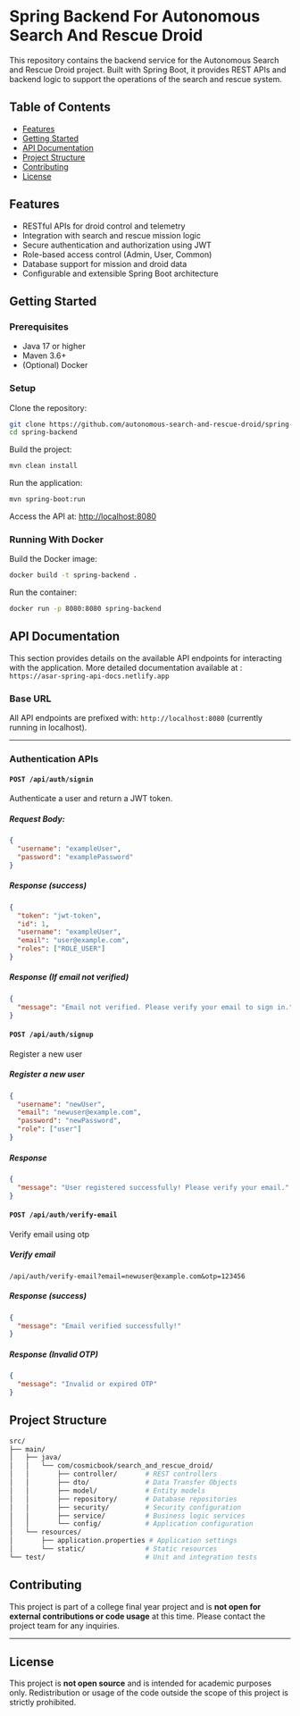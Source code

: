 # Spring Backend For Autonomous Search And Rescue Droid

This repository contains the backend service for the Autonomous Search and Rescue Droid project. Built with Spring Boot, it provides REST APIs and backend logic to support the operations of the search and rescue system.  

## Table of Contents
- [Features](#features)  
- [Getting Started](#getting-started)  
- [API Documentation](#api-documentation)  
- [Project Structure](#project-structure)  
- [Contributing](#contributing)  
- [License](#license)  

## Features
- RESTful APIs for droid control and telemetry  
- Integration with search and rescue mission logic  
- Secure authentication and authorization using JWT  
- Role-based access control (Admin, User, Common)  
- Database support for mission and droid data  
- Configurable and extensible Spring Boot architecture  

## Getting Started

### Prerequisites
- Java 17 or higher  
- Maven 3.6+  
- (Optional) Docker  

### Setup

Clone the repository:  
```bash
git clone https://github.com/autonomous-search-and-rescue-droid/spring-backend.git  
cd spring-backend  
```

Build the project:
```bash
mvn clean install  
```

Run the application:
```bash
mvn spring-boot:run  
```

Access the API at: <http://localhost:8080>

### Running With Docker

Build the Docker image:
```bash
docker build -t spring-backend .  
```

Run the container:
```bash
docker run -p 8080:8080 spring-backend  
```

## API Documentation

This section provides details on the available API endpoints for interacting with the application.
More detailed documentation available at : `https://asar-spring-api-docs.netlify.app`

### Base URL

All API endpoints are prefixed with: `http://localhost:8080` (currently running in localhost).

---

### Authentication APIs

#### `POST /api/auth/signin`

Authenticate a user and return a JWT token.

##### Request Body:

```json
{
  "username": "exampleUser",
  "password": "examplePassword"
}
```

##### Response (success)
```json
{
  "token": "jwt-token",
  "id": 1,
  "username": "exampleUser",
  "email": "user@example.com",
  "roles": ["ROLE_USER"]
}
```

##### Response (If email not verified)
```json
{
  "message": "Email not verified. Please verify your email to sign in."
}
```


#### `POST /api/auth/signup`

Register a new user

##### Register a new user
```json
{
  "username": "newUser",
  "email": "newuser@example.com",
  "password": "newPassword",
  "role": ["user"]
}
```

##### Response
```json
{
  "message": "User registered successfully! Please verify your email."
}
```

#### `POST /api/auth/verify-email`

Verify email using otp

##### Verify email

```url
/api/auth/verify-email?email=newuser@example.com&otp=123456
```

##### Response (success)

```json
{
  "message": "Email verified successfully!"
}
```

##### Response (Invalid OTP)
```json
{
  "message": "Invalid or expired OTP"
}
```

## Project Structure

```bash
src/
├── main/
│   ├── java/
│   │   └── com/cosmicbook/search_and_rescue_droid/
│   │       ├── controller/       # REST controllers
│   │       ├── dto/              # Data Transfer Objects
│   │       ├── model/            # Entity models
│   │       ├── repository/       # Database repositories
│   │       ├── security/         # Security configuration
│   │       ├── service/          # Business logic services
│   │       └── config/           # Application configuration
│   └── resources/
│       ├── application.properties # Application settings
│       └── static/               # Static resources
└── test/                         # Unit and integration tests
```

## Contributing

This project is part of a college final year project and is **not open for external contributions or code usage** at this time. Please contact the project team for any inquiries.

---

## License

This project is **not open source** and is intended for academic purposes only. Redistribution or usage of the code outside the scope of this project is strictly prohibited.
